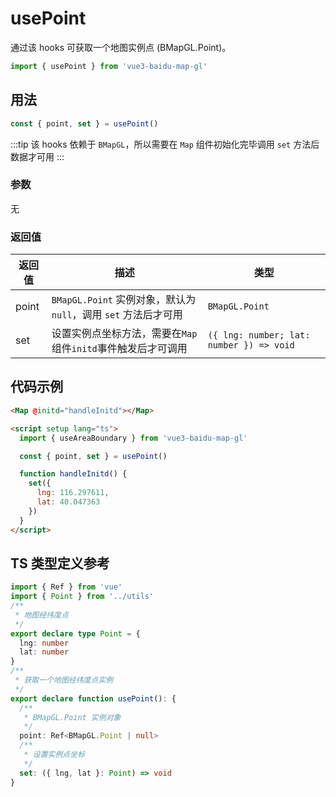 # usePoint

通过该 hooks 可获取一个地图实例点 (BMapGL.Point)。

```ts
import { usePoint } from 'vue3-baidu-map-gl'
```

## 用法

```ts
const { point, set } = usePoint()
```

:::tip
该 hooks 依赖于 `BMapGL`，所以需要在 `Map` 组件初始化完毕调用 `set` 方法后数据才可用
:::

### 参数

无

### 返回值

| 返回值 | 描述                                                            | 类型                                     |
| ------ | --------------------------------------------------------------- | ---------------------------------------- |
| point  | `BMapGL.Point` 实例对象，默认为 `null`，调用 `set` 方法后才可用 | `BMapGL.Point`                           |
| set    | 设置实例点坐标方法，需要在`Map`组件`initd`事件触发后才可调用    | `({ lng: number; lat: number }) => void` |

## 代码示例

<!-- prettier-ignore -->
```html
<Map @initd="handleInitd"></Map>

<script setup lang="ts">
  import { useAreaBoundary } from 'vue3-baidu-map-gl'

  const { point, set } = usePoint()

  function handleInitd() {
    set({
      lng: 116.297611,
      lat: 40.047363
    })
  }
</script>
```

## TS 类型定义参考

```ts
import { Ref } from 'vue'
import { Point } from '../utils'
/**
 * 地图经纬度点
 */
export declare type Point = {
  lng: number
  lat: number
}
/**
 * 获取一个地图经纬度点实例
 */
export declare function usePoint(): {
  /**
   * BMapGL.Point 实例对象
   */
  point: Ref<BMapGL.Point | null>
  /**
   * 设置实例点坐标
   */
  set: ({ lng, lat }: Point) => void
}
```
